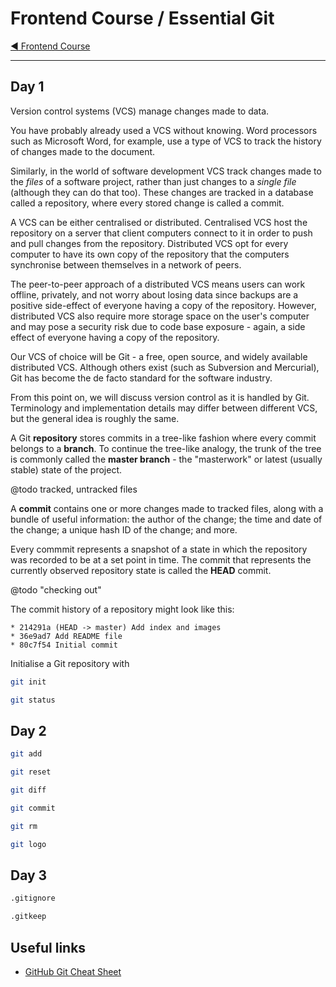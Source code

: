 # Frontend Course / Essential Git

[:arrow_backward: Frontend Course](../README.md)

---

## Day 1

Version control systems (VCS) manage changes made to data.

You have probably already used a VCS without knowing. Word processors such as Microsoft Word, for example, use a type of VCS to track the history of changes made to the document.

Similarly, in the world of software development VCS track changes made to the _files_ of a software project, rather than just changes to a _single file_ (although they can do that too). These changes are tracked in a database called a repository, where every stored change is called a commit.

A VCS can be either centralised or distributed. Centralised VCS host the repository on a server that client computers connect to it in order to push and pull changes from the repository. Distributed VCS opt for every computer to have its own copy of the repository that the computers synchronise between themselves in a network of peers.

The peer-to-peer approach of a distributed VCS means users can work offline, privately, and not worry about losing data since backups are a positive side-effect of everyone having a copy of the repository. However, distributed VCS also require more storage space on the user's computer and may pose a security risk due to code base exposure - again, a side effect of everyone having a copy of the repository.

Our VCS of choice will be Git - a free, open source, and widely available distributed VCS. Although others exist (such as Subversion and Mercurial), Git has become the de facto standard for the software industry.

From this point on, we will discuss version control as it is handled by Git. Terminology and implementation details may differ between different VCS, but the general idea is roughly the same.

A Git **repository** stores commits in a tree-like fashion where every commit belongs to a **branch**. To continue the tree-like analogy, the trunk of the tree is commonly called the **master branch** - the "masterwork" or latest (usually stable) state of the project.

@todo tracked, untracked files

A **commit** contains one or more changes made to tracked files, along with a bundle of useful information: the author of the change; the time and date of the change; a unique hash ID of the change; and more.

Every commmit represents a snapshot of a state in which the repository was recorded to be at a set point in time. The commit that represents the currently observed repository state is called the **HEAD** commit.

@todo "checking out"

The commit history of a repository might look like this:

```
* 214291a (HEAD -> master) Add index and images
* 36e9ad7 Add README file
* 80c7f54 Initial commit
```

Initialise a Git repository with

```sh
git init
```

```sh
git status
```

## Day 2

```sh
git add
```

```sh
git reset
```

```sh
git diff
```

```sh
git commit
```

```sh
git rm
```

```sh
git logo
```

## Day 3

```sh
.gitignore
```

```sh
.gitkeep
```

## Useful links

- [GitHub Git Cheat Sheet](https://education.github.com/git-cheat-sheet-education.pdf)
